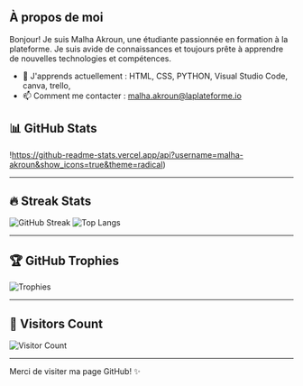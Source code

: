 


## À propos de moi

Bonjour! Je suis Malha Akroun, une étudiante passionnée en formation à la plateforme. Je suis avide de connaissances et toujours prête à apprendre de nouvelles technologies et compétences.

- 🌱 J'apprends actuellement : HTML, CSS, PYTHON, Visual Studio Code, canva, trello, 
- 📫 Comment me contacter : malha.akroun@laplateforme.io





## 📊 GitHub Stats

!https://github-readme-stats.vercel.app/api?username=malha-akroun&show_icons=true&theme=radical)  


---

## 🔥 Streak Stats  

![GitHub Streak](https://streak-stats.demolab.com?user=malha-akroun&theme=radical&hide_border=true)
![Top Langs](https://github-readme-stats.vercel.app/api/top-langs/?username=malha-akroun&layout=compact&theme=radical)

---

## 🏆 GitHub Trophies  

![Trophies](https://github-profile-trophy.vercel.app/?username=malha-akroun&theme=radical&margin-w=15)

---

## 🧮 Visitors Count

![Visitor Count](https://komarev.com/ghpvc/?username=malha-akroun&color=blueviolet&style=flat-square)


---

Merci de visiter ma page GitHub! ✨





